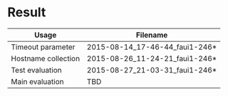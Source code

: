 # Result
Usage | Filename
--- | ---
Timeout parameter | 2015-08-14_17-46-44_faui1-246*
Hostname collection | 2015-08-26_11-24-21_faui1-246*
Test evaluation | 2015-08-27_21-03-31_faui1-246*
Main evaluation | TBD
